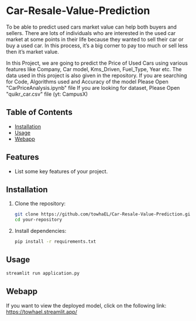 # Car-Resale-Value-Prediction

To be able to predict used cars market value can help both buyers and sellers. There are lots of individuals who are interested in the used car market at some points in their life because they wanted to sell their car or buy a used car. In this process, it’s a big corner to pay too much or sell less then it’s market value.

In this Project, we are going to predict the Price of Used Cars using various features like Company, Car model, Kms_Driven, Fuel_Type, Year etc. The data used in this project is also given in the repository.
If you are searching for Code, Algorithms used and Accuracy of the model Please Open "CarPriceAnalysis.ipynb" file
If you are looking for dataset, Please Open "quikr_car.csv" file (yt: CampusX)

## Table of Contents

- [Installation](#installation)
- [Usage](#usage)
- [Webapp](#webapp)

## Features

- List some key features of your project.

## Installation

1. Clone the repository:

   ```bash
   git clone https://github.com/towhaEL/Car-Resale-Value-Prediction.git
   cd your-repository

2. Install dependencies:

   ```bash
   pip install -r requirements.txt
   ```

## Usage
   ```bash
   streamlit run application.py
   ```

## Webapp
   If you want to view the deployed model, click on the following link: https://towhael.streamlit.app/
